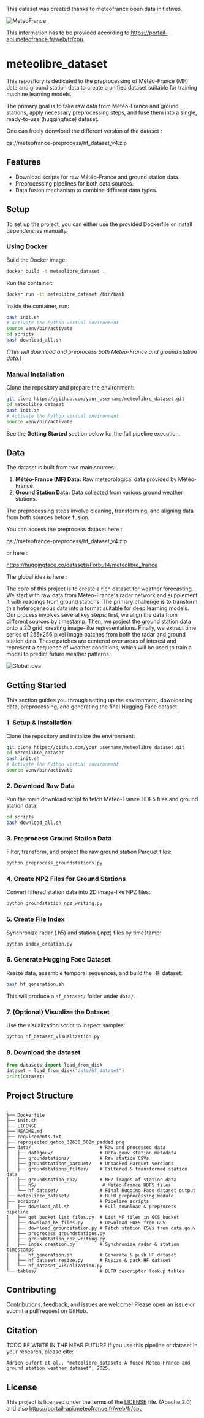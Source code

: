 This dataset was created thanks to meteofrance open data initiatives.

![MeteoFrance](images/meteofrancelogo.png)

This information has to be provided according to https://portail-api.meteofrance.fr/web/fr/cpu.

# meteolibre_dataset

This repository is dedicated to the preprocessing of Météo-France (MF) data and ground station data to create a unified dataset suitable for training machine learning models.

The primary goal is to take raw data from Météo-France and ground stations, apply necessary preprocessing steps, and fuse them into a single, ready-to-use (huggingface) dataset.

One can freely donwload the different version of the dataset :

gs://meteofrance-preprocess/hf_dataset_v4.zip

## Features

- Download scripts for raw Météo-France and ground station data.
- Preprocessing pipelines for both data sources.
- Data fusion mechanism to combine different data types.

## Setup

To set up the project, you can either use the provided Dockerfile or install dependencies manually.

### Using Docker

Build the Docker image:
```bash
docker build -t meteolibre_dataset .
```

Run the container:
```bash
docker run -it meteolibre_dataset /bin/bash
```

Inside the container, run:
```bash
bash init.sh
# Activate the Python virtual environment
source venv/bin/activate
cd scripts
bash download_all.sh
```  
*(This will download and preprocess both Météo-France and ground station data.)*

### Manual Installation

Clone the repository and prepare the environment:
```bash
git clone https://github.com/your_username/meteolibre_dataset.git
cd meteolibre_dataset
bash init.sh
# Activate the Python virtual environment
source venv/bin/activate
```

See the **Getting Started** section below for the full pipeline execution.

## Data

The dataset is built from two main sources:

1.  **Météo-France (MF) Data:** Raw meteorological data provided by Météo-France.
2.  **Ground Station Data:** Data collected from various ground weather stations.

The preprocessing steps involve cleaning, transforming, and aligning data from both sources before fusion.

You can access the preprocess dataset here :

gs://meteofrance-preprocess/hf_dataset_v4.zip

or here : 

https://huggingface.co/datasets/Forbu14/meteolibre_france

The global idea is here : 

The core of this project is to create a rich dataset for weather forecasting. We start with raw data from Météo-France's radar network and supplement it with readings from ground stations. The primary challenge is to transform this heterogeneous data into a format suitable for deep learning models. Our process involves several key steps: first, we align the data from different sources by timestamp. Then, we project the ground station data onto a 2D grid, creating image-like representations. Finally, we extract time series of 256x256 pixel image patches from both the radar and ground station data. These patches are centered over areas of interest and represent a sequence of weather conditions, which will be used to train a model to predict future weather patterns.

![Global idea](images/global_idea.png)



## Getting Started

This section guides you through setting up the environment, downloading data, preprocessing, and generating the final Hugging Face dataset.

### 1. Setup & Installation

Clone the repository and initialize the environment:
```bash
git clone https://github.com/your_username/meteolibre_dataset.git
cd meteolibre_dataset
bash init.sh
# Activate the Python virtual environment
source venv/bin/activate
```

### 2. Download Raw Data

Run the main download script to fetch Météo-France HDF5 files and ground station data:
```bash
cd scripts
bash download_all.sh
```

### 3. Preprocess Ground Station Data

Filter, transform, and project the raw ground station Parquet files:
```bash
python preprocess_groundstations.py
```

### 4. Create NPZ Files for Ground Stations

Convert filtered station data into 2D image-like NPZ files:
```bash
python groundstation_npz_writing.py
```

### 5. Create File Index

Synchronize radar (.h5) and station (.npz) files by timestamp:
```bash
python index_creation.py
```

### 6. Generate Hugging Face Dataset

Resize data, assemble temporal sequences, and build the HF dataset:
```bash
bash hf_generation.sh
```
This will produce a `hf_dataset/` folder under `data/`.

### 7. (Optional) Visualize the Dataset

Use the visualization script to inspect samples:
```bash
python hf_dataset_visualization.py
```

### 8. Download the dataset

```python
from datasets import load_from_disk
dataset = load_from_disk("data/hf_dataset")
print(dataset)
```

## Project Structure

```
.
├── Dockerfile
├── init.sh
├── LICENSE
├── README.md
├── requirements.txt
├── reprojected_gebco_32630_500m_padded.png
├── data/                         # Raw and processed data
│   ├── datagouv/                 # Data.gouv station metadata
│   ├── groundstations/           # Raw station CSVs
│   ├── groundstations_parquet/   # Unpacked Parquet versions
│   ├── groundstations_filter/    # Filtered & transformed station data
│   ├── groundstation_npz/        # NPZ images of station data
│   ├── h5/                        # Météo-France HDF5 files
│   └── hf_dataset/               # Final Hugging Face dataset output
├── meteolibre_dataset/           # BUFR preprocessing module
├── scripts/                      # Pipeline scripts
│   ├── download_all.sh           # Full download & preprocess pipeline
│   ├── get_bucket_list_files.py  # List MF files in GCS bucket
│   ├── download_h5_files.py      # Download HDF5 from GCS
│   ├── download_groundstation.py # Fetch station CSVs from data.gouv
│   ├── preprocess_groundstations.py
│   ├── groundstation_npz_writing.py
│   ├── index_creation.py         # Synchronize radar & station timestamps
│   ├── hf_generation.sh          # Generate & push HF dataset
│   ├── hf_dataset_resize.py      # Resize & pack HF dataset
│   └── hf_dataset_visualization.py
└── tables/                       # BUFR descriptor lookup tables
``` 

## Contributing

Contributions, feedback, and issues are welcome! Please open an issue or submit a pull request on GitHub.

## Citation

TODO BE WRITE IN THE NEAR FUTURE
If you use this pipeline or dataset in your research, please cite:

```
Adrien Bufort et al., "meteolibre_dataset: A fused Météo-France and ground station weather dataset", 2025.
```

## License

This project is licensed under the terms of the [LICENSE](LICENSE) file. (Apache 2.0)
and also https://portail-api.meteofrance.fr/web/fr/cpu